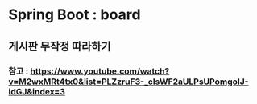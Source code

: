 # Spring Boot : board

## 게시판 무작정 따라하기

### 참고 : https://www.youtube.com/watch?v=M2wxMRt4tx0&list=PLZzruF3-_clsWF2aULPsUPomgolJ-idGJ&index=3

